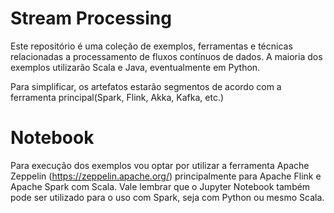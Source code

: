 # Stream Processing

Este repositório é uma coleção de exemplos, ferramentas e técnicas relacionadas a processamento de fluxos contínuos de dados.
A maioria dos exemplos utilizarão Scala e Java, eventualmente em Python.

Para simplificar, os artefatos estarão segmentos de acordo com a ferramenta principal(Spark, Flink, Akka, Kafka, etc.)

# Notebook

Para execução dos exemplos vou optar por utilizar a ferramenta Apache Zeppelin (https://zeppelin.apache.org/) principalmente para Apache Flink e Apache Spark com Scala. Vale lembrar que o Jupyter Notebook também pode ser utilizado para o uso com Spark, seja com Python ou mesmo Scala.
